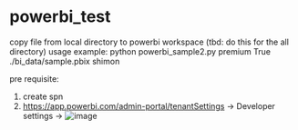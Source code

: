 # powerbi_test
copy file from local directory to powerbi workspace
(tbd: do this for the all directory)
usage example: python powerbi_sample2.py premium True ./bi_data/sample.pbix shimon

pre requisite:
1. create spn
1. https://app.powerbi.com/admin-portal/tenantSettings -> Developer settings -> 
![image](https://user-images.githubusercontent.com/5821916/126665646-f87b207f-bffd-4fc2-9153-db198ecfc252.png)

